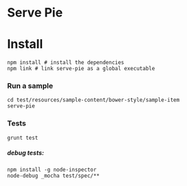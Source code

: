 # Serve Pie 

# Install

```
npm install # install the dependencies
npm link # link serve-pie as a global executable

```

### Run a sample

```
cd test/resources/sample-content/bower-style/sample-item
serve-pie 
```

### Tests

```
grunt test

```
##### debug tests: 

```
npm install -g node-inspector
node-debug _mocha test/spec/**
```


